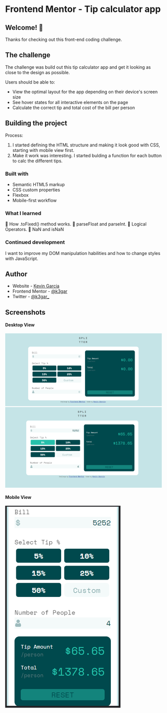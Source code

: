 # Frontend Mentor - Tip calculator app

## Welcome! 👋

Thanks for checking out this front-end coding challenge.


## The challenge

The challenge was  build out this tip calculator app and get it looking as close to the design as possible.

Users should be able to:

- View the optimal layout for the app depending on their device's screen size
- See hover states for all interactive elements on the page
- Calculate the correct tip and total cost of the bill per person


## Building the project

Process:

1. I started defining the HTML structure and making it look good with CSS, starting with mobile view first.
2. Make it work was interesting. I started bulding a function for each button to calc the different tips.

### Built with
- Semantic HTML5 markup
- CSS custom properties
- Flexbox
- Mobile-first workflow

### What I learned
🚀 How .toFixed() method works.
🚀 parseFloat and parseInt.
🚀 Logical Operators.
🚀 NaN and isNaN

### Continued development
I want to improve my DOM manipulation habilities and how to change styles with JavaScript.


## Author

- Website - [Kevin Garcia](https://k3gar.github.io/)
- Frontend Mentor - [@k3gar](https://www.frontendmentor.io/profile/k3gar)
- Twitter - [@k3gar_](https://twitter.com/k3gar_)

## Screenshots
#### Desktop View
![](./images/screen1.PNG)
![](./images/screen2.PNG)

#### Mobile View
![](./images/screen3.PNG)